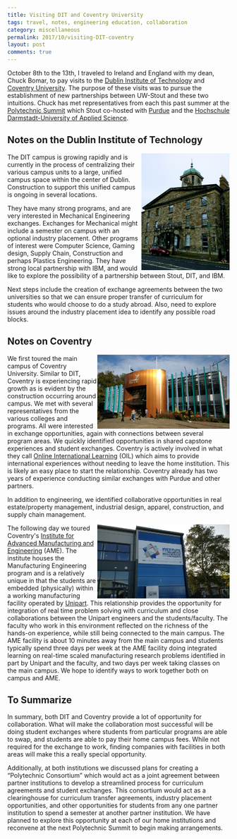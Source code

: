 ```yaml
---
title: Visiting DIT and Coventry University
tags: travel, notes, engineering education, collaboration
category: miscellaneous
permalink: 2017/10/visiting-DIT-coventry
layout: post
comments: true
---
```


October 8th to the 13th, I traveled to Ireland and England with my dean, Chuck Bomar, to pay visits to the [Dublin Institute of Technology](http://dit.ie/) and [Coventry University](http://www.coventry.ac.uk/). The purpose of these visits was to pursue the establishment of new partnerships between UW-Stout and these two intuitions. Chuck has met representatives from each this past summer at the [Polytechnic Summit](https://polytechnic.purdue.edu/2017-polytechnic-summit) which Stout co-hosted with [Purdue](https://polytechnic.purdue.edu/) and the [Hochschule Darmstadt-University of Applied Science](https://www.h-da.com/).

## Notes on the Dublin Institute of Technology 
<img align="right" width="200px" src="https://raw.githubusercontent.com/devinberg/devinberg.github.com/master/images/DIT_building.jpg">

The DIT campus is growing rapidly and is currently in the process of centralizing their various campus units to a large, unified campus space within the center of Dublin. Construction to support this unified campus is ongoing in several locations. 

They have many strong programs, and are very interested in Mechanical Engineering exchanges.  Exchanges for Mechanical might include a semester on campus with an optional industry placement.  Other programs of interest were Computer Science, Gaming design, Supply Chain, Construction and perhaps Plastics Engineering. They have strong local partnership with IBM, and would like to explore the possibility of a partnership between Stout, DIT, and IBM.

Next steps include the creation of exchange agreements between the two universities so that we can ensure proper transfer of curriculum for students who would choose to do a study abroad. Also, need to explore issues around the industry placement idea to identify any possible road blocks.

## Notes on Coventry
<img align="right" width="300px" src="https://raw.githubusercontent.com/devinberg/devinberg.github.com/master/images/Coventry_building.jpg">

We first toured the main campus of Coventry University. Similar to DIT, Coventry is experiencing rapid growth as is evident by the construction occurring around campus. We met with several representatives from the various colleges and programs. All were interested in exchange opportunities, again with connections between several program areas. We quickly identified opportunities in shared capstone experiences and student exchanges. Coventry is actively involved in what they call [Online International Learning](http://onlineinternationallearning.org/) (OIL) which aims to provide international experiences without needing to leave the home institution. This is likely an easy place to start the relationship. Coventry already has two years of experience conducting similar exchanges with Purdue and other partners.

In addition to engineering, we identified collaborative opportunities in real estate/property management, industrial design, apparel, construction, and supply chain management.  

<img align="right" width="300px" src="https://raw.githubusercontent.com/devinberg/devinberg.github.com/master/images/AME_sign.jpg">

The following day we toured Coventry's [Institute for Advanced Manufacturing and Engineering](http://www.coventry.ac.uk/ame/) (AME). The institute houses the Manufacturing Engineering program and is a relatively unique in that the students are embedded (physically) within a working manufacturing facility operated by [Unipart](https://unipart.com/). This relationship provides the opportunity for integration of real time problem solving with curriculum and close collaborations between the Unipart engineers and the students/faculty. The faculty who work in this environment reflected on the richness of the hands-on experience, while still being connected to the main campus.  The AME facility is about 10 minutes away from the main campus and students typically spend three days per week at the AME facility doing integrated learning on real-time scaled manufacturing research problems identified in part by Unipart and the faculty, and two days per week taking classes on the main campus. We hope to identify ways to work together both on campus and AME.

## To Summarize
In summary, both DIT and Coventry provide a lot of opportunity for collaboration. What will make the collaboration most successful will be doing student exchanges where students from particular programs are able to swap, and students are able to pay their home campus fees.  While not required for the exchange to work, finding companies with facilities in both areas will make this a really special opportunity.

Additionally, at both institutions we discussed plans for creating a “Polytechnic Consortium” which would act as a joint agreement between partner institutions to develop a streamlined process for curriculum agreements and student exchanges. This consortium would act as a clearinghouse for curriculum transfer agreements, industry placement opportunities, and other opportunities for students from any one partner institution to spend a semester at another partner institution. We have planned to explore this opportunity at each of our home institutions and reconvene at the next Polytechnic Summit to begin making arrangements.
